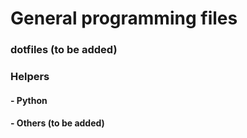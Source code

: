 # General programming files

### dotfiles (to be added)

### Helpers
#### - Python
#### - Others (to be added)